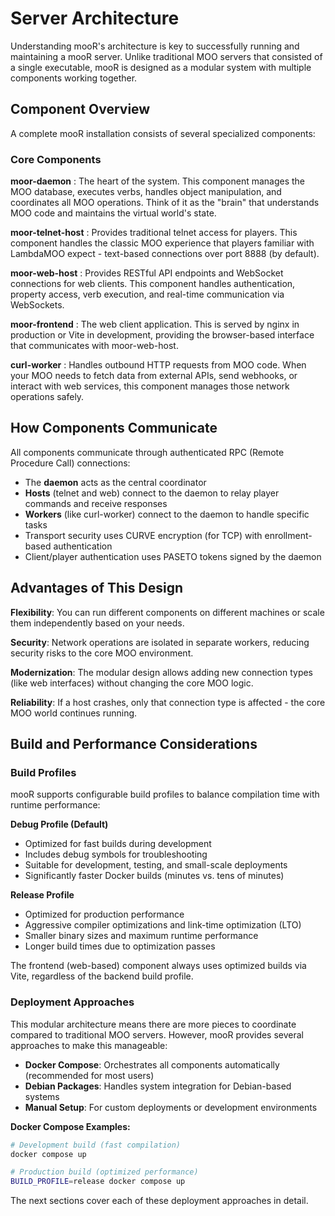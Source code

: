 # Server Architecture

Understanding mooR's architecture is key to successfully running and maintaining a mooR server. Unlike traditional MOO
servers that consisted of a single executable, mooR is designed as a modular system with multiple components working
together.

## Component Overview

A complete mooR installation consists of several specialized components:

### Core Components

**moor-daemon**
: The heart of the system. This component manages the MOO database, executes verbs, handles object manipulation, and
coordinates all MOO operations. Think of it as the "brain" that understands MOO code and maintains the virtual world's
state.

**moor-telnet-host**
: Provides traditional telnet access for players. This component handles the classic MOO experience that players
familiar with LambdaMOO expect - text-based connections over port 8888 (by default).

**moor-web-host**
: Provides RESTful API endpoints and WebSocket connections for web clients. This component handles authentication,
property access, verb execution, and real-time communication via WebSockets.

**moor-frontend**
: The web client application. This is served by nginx in production or Vite in development, providing the browser-based
interface that communicates with moor-web-host.

**curl-worker**
: Handles outbound HTTP requests from MOO code. When your MOO needs to fetch data from external APIs, send webhooks, or
interact with web services, this component manages those network operations safely.

## How Components Communicate

All components communicate through authenticated RPC (Remote Procedure Call) connections:

- The **daemon** acts as the central coordinator
- **Hosts** (telnet and web) connect to the daemon to relay player commands and receive responses
- **Workers** (like curl-worker) connect to the daemon to handle specific tasks
- Transport security uses CURVE encryption (for TCP) with enrollment-based authentication
- Client/player authentication uses PASETO tokens signed by the daemon

## Advantages of This Design

**Flexibility**: You can run different components on different machines or scale them independently based on your needs.

**Security**: Network operations are isolated in separate workers, reducing security risks to the core MOO environment.

**Modernization**: The modular design allows adding new connection types (like web interfaces) without changing the core
MOO logic.

**Reliability**: If a host crashes, only that connection type is affected - the core MOO world continues running.

## Build and Performance Considerations

### Build Profiles

mooR supports configurable build profiles to balance compilation time with runtime performance:

**Debug Profile (Default)**

- Optimized for fast builds during development
- Includes debug symbols for troubleshooting
- Suitable for development, testing, and small-scale deployments
- Significantly faster Docker builds (minutes vs. tens of minutes)

**Release Profile**

- Optimized for production performance
- Aggressive compiler optimizations and link-time optimization (LTO)
- Smaller binary sizes and maximum runtime performance
- Longer build times due to optimization passes

The frontend (web-based) component always uses optimized builds via Vite, regardless of the backend build profile.

### Deployment Approaches

This modular architecture means there are more pieces to coordinate compared to traditional MOO servers. However, mooR
provides several approaches to make this manageable:

- **Docker Compose**: Orchestrates all components automatically (recommended for most users)
- **Debian Packages**: Handles system integration for Debian-based systems
- **Manual Setup**: For custom deployments or development environments

**Docker Compose Examples:**

```bash
# Development build (fast compilation)
docker compose up

# Production build (optimized performance)
BUILD_PROFILE=release docker compose up
```

The next sections cover each of these deployment approaches in detail.
